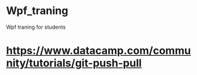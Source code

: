 # Wpf_traning
Wpf traning for students
# https://www.datacamp.com/community/tutorials/git-push-pull
